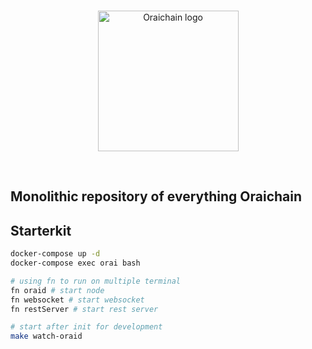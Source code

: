 <br/>
<p align="center">
<a href="https://orai.io/" target="_blank" color="#0d2990">
  <img src="https://orai.io/images/favicon.png" width="225" alt="Oraichain logo">
</a>
</p>
<br/>

## Monolithic repository of everything Oraichain

## Starterkit

```bash
docker-compose up -d
docker-compose exec orai bash

# using fn to run on multiple terminal
fn oraid # start node
fn websocket # start websocket
fn restServer # start rest server

# start after init for development
make watch-oraid

```
